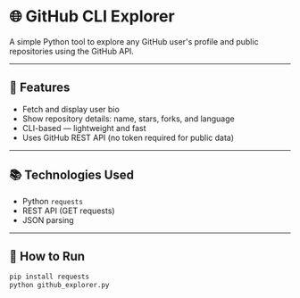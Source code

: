 # 🌐 GitHub CLI Explorer

A simple Python tool to explore any GitHub user's profile and public repositories using the GitHub API.

---

## 🔧 Features

- Fetch and display user bio
- Show repository details: name, stars, forks, and language
- CLI-based — lightweight and fast
- Uses GitHub REST API (no token required for public data)

---

## 📚 Technologies Used

- Python `requests`
- REST API (GET requests)
- JSON parsing

---

## 🚀 How to Run

```bash
pip install requests
python github_explorer.py

